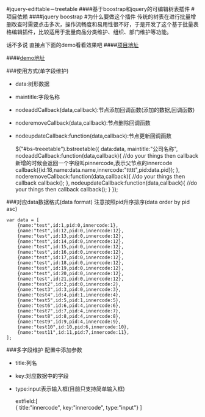 #jquery-edittable－treetable
####基于boostrap和jquery的可编辑树表插件
#项目依赖
####jquery boostrap
#为什么要做这个插件
传统的树表在进行批量增删改查时需要点击多次，操作流畅度和易用性很不好，于是开发了这个基于批量表格编辑插件，比较适用于批量商品分类维护、组织、部门维护等功能。

话不多说 直接点下面的demo看看效果吧
####[项目地址](https://github.com/songhlc/jquery.edittreetable)

####[demo地址](https://github.com/songhlc/bootstrap-treeselect/tree/master/examples/example.html)

###使用方式(单字段维护)
- data:树形数据
- maintitle:字段名称
- nodeaddCallback(data,callback):节点添加回调函数(添加的数据,回调函数)
- noderemoveCallback(data,callback):节点删除回调函数
- nodeupdateCallback:function(data,callback):节点更新回调函数


    $("#bs-treeetable").bstreetable({
        data:data,
        maintitle:"公司名称",
	    nodeaddCallback:function(data,callback){
	        //do your things then callback 新增的时候会返回一个字段叫pinnercode,表示父节点的innercode
	        callback({id:18,name:data.name,innercode:"ttttt",pid:data.pid});
        },
        noderemoveCallback:function(data,callback){
	        //do your things then callback
	        callback();
        },
        nodeupdateCallback:function(data,callback){
	        //do your things then callback
	        callback();
        }
    });


###对应data数据格式(data format)
注意按照pid升序排序(data order by pid asc)

    var data = [
		{name:"test",id:1,pid:0,innercode:1},
		{name:"test",id:12,pid:0,innercode:12},
		{name:"test",id:13,pid:0,innercode:12},
		{name:"test",id:14,pid:0,innercode:12},
		{name:"test",id:15,pid:0,innercode:12},
		{name:"test",id:16,pid:0,innercode:12},
		{name:"test",id:17,pid:0,innercode:12},
		{name:"test",id:18,pid:0,innercode:12},
		{name:"test",id:19,pid:0,innercode:12},
		{name:"test",id:20,pid:0,innercode:12},
		{name:"test",id:21,pid:0,innercode:12},
		{name:"test2",id:2,pid:0,innercode:2},
		{name:"test3",id:3,pid:0,innercode:3},
		{name:"test4",id:4,pid:1,innercode:4},
		{name:"test5",id:5,pid:1,innercode:5},
		{name:"test6",id:6,pid:4,innercode:6},
		{name:"test7",id:7,pid:4,innercode:7},
		{name:"test8",id:8,pid:4,innercode:8},
		{name:"test9",id:9,pid:4,innercode:9},
		{name:"test10",id:10,pid:6,innercode:10},
		{name:"test11",id:11,pid:7,innercode:11},
    ];

###多字段维护
配置中添加参数
- title:列名
- key:对应数据中的字段
- type:input表示输入框(目前只支持简单输入框)

     extfield:[		      
     {
         title:"innercode",
         key:"innercode",
         type:"input"}
     ]

